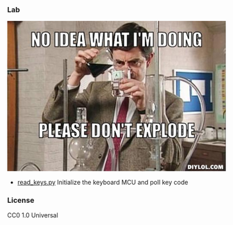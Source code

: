 ### Lab

<img src="/the_rookie.jpg">

 - [read_keys.py](read_keys.py) Initialize the keyboard MCU and poll key code


### License

CC0 1.0 Universal
